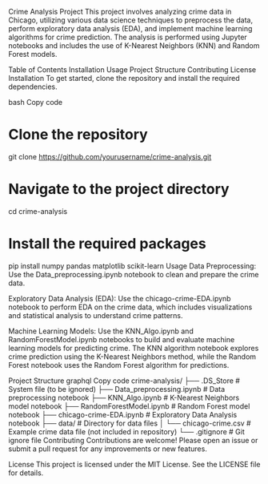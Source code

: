 Crime Analysis Project
This project involves analyzing crime data in Chicago, utilizing various data science techniques to preprocess the data, perform exploratory data analysis (EDA), and implement machine learning algorithms for crime prediction. The analysis is performed using Jupyter notebooks and includes the use of K-Nearest Neighbors (KNN) and Random Forest models.

Table of Contents
Installation
Usage
Project Structure
Contributing
License
Installation
To get started, clone the repository and install the required dependencies.

bash
Copy code
# Clone the repository
git clone https://github.com/yourusername/crime-analysis.git

# Navigate to the project directory
cd crime-analysis

# Install the required packages
pip install numpy pandas matplotlib scikit-learn
Usage
Data Preprocessing: Use the Data_preprocessing.ipynb notebook to clean and prepare the crime data.

Exploratory Data Analysis (EDA): Use the chicago-crime-EDA.ipynb notebook to perform EDA on the crime data, which includes visualizations and statistical analysis to understand crime patterns.

Machine Learning Models: Use the KNN_Algo.ipynb and RandomForestModel.ipynb notebooks to build and evaluate machine learning models for predicting crime. The KNN algorithm notebook explores crime prediction using the K-Nearest Neighbors method, while the Random Forest notebook uses the Random Forest algorithm for predictions.

Project Structure
graphql
Copy code
crime-analysis/
├── .DS_Store                     # System file (to be ignored)
├── Data_preprocessing.ipynb      # Data preprocessing notebook
├── KNN_Algo.ipynb                # K-Nearest Neighbors model notebook
├── RandomForestModel.ipynb       # Random Forest model notebook
├── chicago-crime-EDA.ipynb       # Exploratory Data Analysis notebook
├── data/                         # Directory for data files
│   └── chicago-crime.csv         # Example crime data file (not included in repository)
└── .gitignore                    # Git ignore file
Contributing
Contributions are welcome! Please open an issue or submit a pull request for any improvements or new features.

License
This project is licensed under the MIT License. See the LICENSE file for details.
